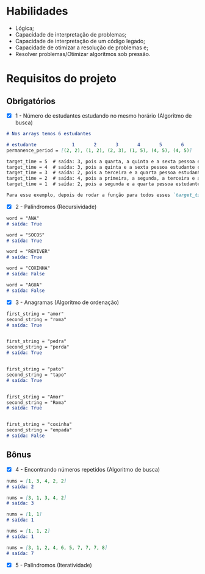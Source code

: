 # Habilidades
  
- Lógica;
- Capacidade de interpretação de problemas;
- Capacidade de interpretação de um código legado;
- Capacidade de otimizar a resolução de problemas e;
- Resolver problemas/Otimizar algoritmos sob pressão.

# Requisitos do projeto

## Obrigatórios

- [x] 1 - Número de estudantes estudando no mesmo horário (Algoritmo de busca)

```md
# Nos arrays temos 6 estudantes

# estudante             1       2       3       4       5       6
permanence_period = [(2, 2), (1, 2), (2, 3), (1, 5), (4, 5), (4, 5)]

target_time = 5  # saída: 3, pois a quarta, a quinta e a sexta pessoa estudante ainda estavam estudando nesse horário.
target_time = 4  # saída: 3, pois a quinta e a sexta pessoa estudante começaram a estudar nesse horário e a quarta ainda estava estudando.
target_time = 3  # saída: 2, pois a terceira e a quarta pessoa estudante ainda estavam estudando nesse horário.
target_time = 2  # saída: 4, pois a primeira, a segunda, a terceira e a quarta pessoa estudante estavam estudando nesse horário.
target_time = 1  # saída: 2, pois a segunda e a quarta pessoa estudante estavam estudando nesse horário.

Para esse exemplo, depois de rodar a função para todos esses `target_times`, julgamos que o melhor horário é o `2`, pois esse retornou `4`, já que 4 estudantes estavam presentes nesse horário!
```
- [x] 2 - Palíndromos (Recursividade)

```md
word = "ANA"
# saída: True

word = "SOCOS"
# saída: True

word = "REVIVER"
# saída: True

word = "COXINHA"
# saída: False

word = "AGUA"
# saída: False
```

- [x] 3 - Anagramas (Algoritmo de ordenação)

```md
first_string = "amor"
second_string = "roma"
# saída: True


first_string = "pedra"
second_string = "perda"
# saída: True


first_string = "pato"
second_string = "tapo"
# saída: True


first_string = "Amor"
second_string = "Roma"
# saída: True


first_string = "coxinha"
second_string = "empada"
# saída: False
```

## Bônus

- [x] 4 - Encontrando números repetidos (Algoritmo de busca)

```md
nums = [1, 3, 4, 2, 2]
# saída: 2

nums = [3, 1, 3, 4, 2]
# saída: 3

nums = [1, 1]
# saída: 1

nums = [1, 1, 2]
# saída: 1

nums = [3, 1, 2, 4, 6, 5, 7, 7, 7, 8]
# saída: 7
```

- [x] 5 - Palíndromos (Iteratividade)
